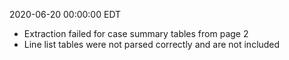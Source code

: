 2020-06-20 00:00:00 EDT


- Extraction failed for case summary tables from page 2
- Line list tables were not parsed correctly and are not included
